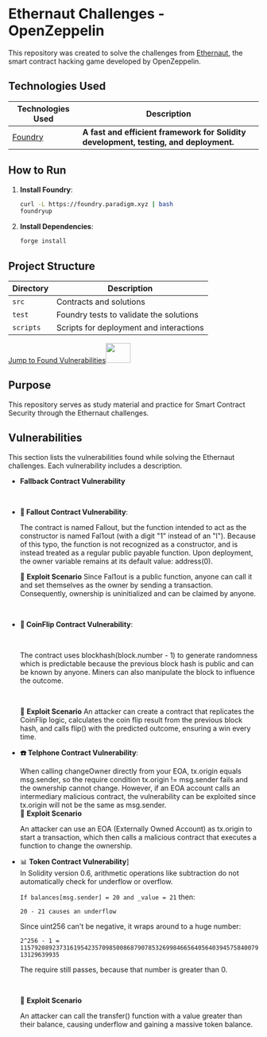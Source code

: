 # Ethernaut Challenges - OpenZeppelin

This repository was created to solve the challenges from [Ethernaut](https://ethernaut.openzeppelin.com/), the smart contract hacking game developed by OpenZeppelin.

## Technologies Used

| Technologies Used | Description |
|-------------------|-------------|
| [Foundry](https://book.getfoundry.sh/) | **A fast and efficient framework for Solidity development, testing, and deployment.** |

## How to Run

1. **Install Foundry**:
   ```bash
   curl -L https://foundry.paradigm.xyz | bash
   foundryup
   ```

2. **Install Dependencies**:
   ```bash
   forge install
   ```

## Project Structure

| Directory | Description |
|-----------|-------------|
| `src`     | Contracts and solutions |
| `test`    | Foundry tests to validate the solutions |
| `scripts` | Scripts for deployment and interactions |



[Jump to Found Vulnerabilities](#vulnerabilities)<img src="https://media.giphy.com/media/mBYkXvLxkHZFmqBHIC/giphy.gif" width=50px height=40px>



## Purpose

This repository serves as study material and practice for Smart Contract Security through the Ethernaut challenges.

## Vulnerabilities

This section lists the vulnerabilities found while solving the Ethernaut challenges. Each vulnerability includes a description.

- **Fallback Contract Vulnerability**
 <br>

- **:robot: Fallout Contract Vulnerability**: 
  <br>
  

    The contract is named Fallout, but the function intended to act as the constructor is named Fal1out (with a digit "1" instead of an "l"). Because of this typo, the function is not recognized as a constructor, and is instead treated as a regular public payable function. Upon deployment, the owner variable remains at its default value: address(0). 
    <br>
    
    🎯 **Exploit Scenario**
      Since Fal1out is a public function, anyone can call it and set themselves as the owner by sending a transaction. Consequently, ownership is uninitialized and can be claimed by anyone.


    <br>
- **🧩 CoinFlip Contract Vulnerability**: 

    <br>
    
  The contract uses blockhash(block.number - 1) to generate randomness which is predictable because the previous block hash is public and can be known by anyone. Miners can also manipulate the block to influence the outcome.
  
    <br>

  🎯 **Exploit Scenario**
  An attacker can create a contract that replicates the CoinFlip logic, calculates the coin flip result from the previous block hash, and calls flip() with the predicted outcome, ensuring a win every time.
    <br>
 
- **:telephone: Telphone Contract Vulnerability**: 
    <br>

    When calling changeOwner directly from your EOA, tx.origin equals msg.sender, so the require condition tx.origin != msg.sender fails and the ownership cannot change. However, if an EOA account calls an intermediary malicious contract, the vulnerability can be exploited since tx.origin will not be the same as msg.sender. 
    <br>
    🎯 **Exploit Scenario**
    
    An attacker can use an EOA (Externally Owned Account) as tx.origin to start a transaction, which then calls a malicious contract that executes a function to change the ownership.
    <br>

 
 - 📊 **Token Contract Vulnerability**]
    <br>
    In Solidity version 0.6, arithmetic operations like subtraction do not automatically check for underflow or overflow.

    ``If balances[msg.sender] = 20 and _value = 21`` then:

     ``20 - 21 causes an underflow``

    Since uint256 can't be negative, it wraps around to a huge number:
    
    ``2^256 - 1 = 115792089237316195423570985008687907853269984665640564039457584007913129639935``

    The require still passes, because that number is greater than 0.

     <br> 

    🎯 **Exploit Scenario**

    An attacker can call the transfer() function with a value greater than their balance, causing underflow and gaining a massive token balance.  
 








